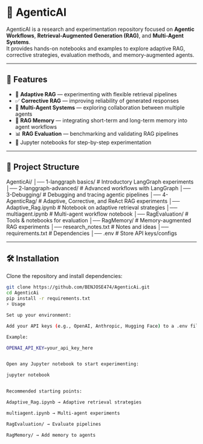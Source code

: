 # 🤖 AgenticAI

AgenticAI is a research and experimentation repository focused on **Agentic Workflows**, **Retrieval-Augmented Generation (RAG)**, and **Multi-Agent Systems**.  
It provides hands-on notebooks and examples to explore adaptive RAG, corrective strategies, evaluation methods, and memory-augmented agents.

---

## 🚀 Features

- 🔄 **Adaptive RAG** — experimenting with flexible retrieval pipelines
- ✅ **Corrective RAG** — improving reliability of generated responses
- 🤝 **Multi-Agent Systems** — exploring collaboration between multiple agents
- 🧠 **RAG Memory** — integrating short-term and long-term memory into agent workflows
- 📊 **RAG Evaluation** — benchmarking and validating RAG pipelines
- 📓 Jupyter notebooks for step-by-step experimentation

---

## 📂 Project Structure

AgenticAi/
│── 1-langgraph basics/ # Introductory LangGraph experiments
│── 2-langgraph-advanced/ # Advanced workflows with LangGraph
│── 3-Debugging/ # Debugging and tracing agentic pipelines
│── 4-AgenticRag/ # Adaptive, Corrective, and ReAct RAG experiments
│── Adaptive_Rag.ipynb # Notebook on adaptive retrieval strategies
│── multiagent.ipynb # Multi-agent workflow notebook
│── RagEvaluation/ # Tools & notebooks for evaluation
│── RagMemory/ # Memory-augmented RAG experiments
│── research_notes.txt # Notes and ideas
│── requirements.txt # Dependencies
│── .env # Store API keys/configs


---

## 🛠️ Installation

Clone the repository and install dependencies:

```bash
git clone https://github.com/BENJOSE474/AgenticAi.git
cd AgenticAi
pip install -r requirements.txt
⚡ Usage

Set up your environment:

Add your API keys (e.g., OpenAI, Anthropic, Hugging Face) to a .env file.

Example:

OPENAI_API_KEY=your_api_key_here


Open any Jupyter notebook to start experimenting:

jupyter notebook


Recommended starting points:

Adaptive_Rag.ipynb → Adaptive retrieval strategies

multiagent.ipynb → Multi-agent experiments

RagEvaluation/ → Evaluate pipelines

RagMemory/ → Add memory to agents
